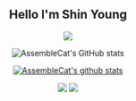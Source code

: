 <div align="center">
 
## Hello I'm Shin Young

<!--hits 방문자수-->
<a href="https://hits.seeyoufarm.com"><img src="https://hits.seeyoufarm.com/api/count/incr/badge.svg?url=https%3A%2F%2Fgithub.com%2FAssembleCat&count_bg=%232B42B2&title_bg=%23090909&icon=&icon_color=%23E7E7E7&title=hits&edge_flat=false"/></a>

<!--Github Stat-->
![AssembleCat's GitHub stats](https://github-readme-stats.vercel.app/api?username=AssembleCat&show_icons=true&theme=radical)

<!--Most Used Lang-->
[![AssembleCat's github stats](https://github-readme-stats.vercel.app/api/top-langs/?username=AssembleCat&show_icons=true&hide_border=true&title_color=004386&icon_color=004386&layout=compact)](https://github.com/AssembleCat)
 
<!--Icons-->
<div>
 <a href="https://www.notion.so/In-My-Brain-6048496dc81b453aa9aeee5ab859802a" target="_blank"><img src="https://img.shields.io/badge/Notion Blog-000000?style=flat-  square&logo=Notion&logoColor=white"/></a>
 
 <img src="https://img.shields.io/badge/Kotlin-7F52FF?style=flat-square&logo=Kotlin&logoColor=white"/>
 </div>
</div>

